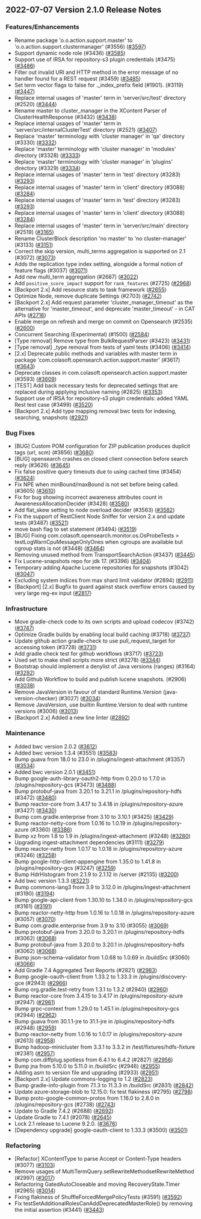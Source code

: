 ## 2022-07-07 Version 2.1.0 Release Notes

### Features/Enhancements

* Rename package 'o.o.action.support.master' to 'o.o.action.support.clustermanager' (#3556) ([#3597](https://github.com/opensearch-project/opensearch/pull/3597))
* Support dynamic node role (#3436) ([#3585](https://github.com/opensearch-project/opensearch/pull/3585))
* Support use of IRSA for repository-s3 plugin credentials (#3475) ([#3486](https://github.com/opensearch-project/opensearch/pull/3486))
* Filter out invalid URI and HTTP method in the error message of no handler found for a REST request (#3459) ([#3485](https://github.com/opensearch-project/opensearch/pull/3485))
* Set term vector flags to false for ._index_prefix field (#1901). (#3119) ([#3447](https://github.com/opensearch-project/opensearch/pull/3447))
* Replace internal usages of 'master' term in 'server/src/test' directory (#2520) ([#3444](https://github.com/opensearch-project/opensearch/pull/3444))
* Rename master to cluster_manager in the XContent Parser of ClusterHealthResponse (#3432) ([#3438](https://github.com/opensearch-project/opensearch/pull/3438))
* Replace internal usages of 'master' term in 'server/src/internalClusterTest' directory (#2521) ([#3407](https://github.com/opensearch-project/opensearch/pull/3407))
* Replace 'master' terminology with 'cluster manager' in 'qa' directory (#3330) ([#3332](https://github.com/opensearch-project/opensearch/pull/3332))
* Replace 'master' terminology with 'cluster manager' in 'modules' directory (#3328) ([#3333](https://github.com/opensearch-project/opensearch/pull/3333))
* Replace 'master' terminology with 'cluster manager' in 'plugins' directory (#3329) ([#3334](https://github.com/opensearch-project/opensearch/pull/3334))
* Replace internal usages of 'master' term in 'test' directory (#3283) ([#3293](https://github.com/opensearch-project/opensearch/pull/3293))
* Replace internal usages of 'master' term in 'client' directory (#3088) ([#3284](https://github.com/opensearch-project/opensearch/pull/3284))
* Replace internal usages of 'master' term in 'test' directory (#3283) ([#3293](https://github.com/opensearch-project/opensearch/pull/3293))
* Replace internal usages of 'master' term in 'client' directory (#3088) ([#3284](https://github.com/opensearch-project/opensearch/pull/3284))
* Replace internal usages of 'master' term in 'server/src/main' directory (#2519) ([#3165](https://github.com/opensearch-project/opensearch/pull/3165))
* Rename ClusterBlock description 'no master' to 'no cluster-manager' (#3133) ([#3151](https://github.com/opensearch-project/opensearch/pull/3151))
* Correct the skip version, multi_terms aggregation is supported on 2.1 (#3072) ([#3073](https://github.com/opensearch-project/opensearch/pull/3073))
* Adds the replication type index setting, alongside a formal notion of feature flags (#3037) ([#3071](https://github.com/opensearch-project/opensearch/pull/3071))
* Add new multi_term aggregation (#2687) ([#3022](https://github.com/opensearch-project/opensearch/pull/3022))
* Add `positive_score_impact` support for `rank_features` (#2725) ([#2968](https://github.com/opensearch-project/opensearch/pull/2968))
* [Backport 2.x] Add resource stats to task framework ([#2655](https://github.com/opensearch-project/opensearch/pull/2655))
* Optimize Node, remove duplicate Settings (#2703) ([#2742](https://github.com/opensearch-project/opensearch/pull/2742))
* [Backport 2.x] Add request parameter 'cluster_manager_timeout' as the alternative for 'master_timeout', and deprecate 'master_timeout' - in CAT APIs ([#2716](https://github.com/opensearch-project/opensearch/pull/2716))
* Enable merge on refresh and merge on commit on Opensearch (#2535) ([#2600](https://github.com/opensearch-project/opensearch/pull/2600))
* Concurrent Searching (Experimental) (#1500) ([#2584](https://github.com/opensearch-project/opensearch/pull/2584))
* [Type removal] Remove type from BulkRequestParser (#3423) ([#3431](https://github.com/opensearch-project/opensearch/pull/3431))
* [Type removal] _type removal from tests of yaml tests (#3406) ([#3414](https://github.com/opensearch-project/opensearch/pull/3414))
* [2.x] Deprecate public methods and variables with master term in package 'com.colasoft.opensearch.action.support.master' (#3617) ([#3643](https://github.com/opensearch-project/opensearch/pull/3643))
* Deprecate classes in com.colasoft.opensearch.action.support.master (#3593) ([#3609](https://github.com/opensearch-project/opensearch/pull/3609))
* [TEST] Add back necessary tests for deprecated settings that are replaced during applying inclusive naming (#2825) ([#3353](https://github.com/opensearch-project/opensearch/pull/3353))
* Support use of IRSA for repository-s3 plugin credentials: added YAML Rest test case (#3499) ([#3520](https://github.com/opensearch-project/opensearch/pull/3520))
* [Backport 2.x] Add type mapping removal bwc tests for indexing, searching, snapshots ([#2921](https://github.com/opensearch-project/opensearch/pull/2921))


### Bug Fixes

* [BUG] Custom POM configuration for ZIP publication produces duplicit tags (url, scm) (#3656) ([#3680](https://github.com/opensearch-project/opensearch/pull/3680))
* [BUG] opensearch crashes on closed client connection before search reply (#3626) ([#3645](https://github.com/opensearch-project/opensearch/pull/3645))
* Fix false positive query timeouts due to using cached time (#3454) ([#3624](https://github.com/opensearch-project/opensearch/pull/3624))
* Fix NPE when minBound/maxBound is not set before being called. (#3605) ([#3610](https://github.com/opensearch-project/opensearch/pull/3610))
* Fix for bug showing incorrect awareness attributes count in AwarenessAllocationDecider (#3428) ([#3580](https://github.com/opensearch-project/opensearch/pull/3580))
* Add flat_skew setting to node overload decider (#3563) ([#3582](https://github.com/opensearch-project/opensearch/pull/3582))
* Fix the support of RestClient Node Sniffer for version 2.x and update tests (#3487) ([#3521](https://github.com/opensearch-project/opensearch/pull/3521))
* move bash flag to set statement (#3494) ([#3519](https://github.com/opensearch-project/opensearch/pull/3519))
* [BUG] Fixing com.colasoft.opensearch.monitor.os.OsProbeTests > testLogWarnCpuMessageOnlyOnes when cgroups are available but cgroup stats is not (#3448) ([#3464](https://github.com/opensearch-project/opensearch/pull/3464))
* Removing unused method from TransportSearchAction (#3437) ([#3445](https://github.com/opensearch-project/opensearch/pull/3445))
* Fix Lucene-snapshots repo for jdk 17. (#3396) ([#3404](https://github.com/opensearch-project/opensearch/pull/3404))
* Temporary adding Apache Lucene repositories for snapshots (#3042) ([#3047](https://github.com/opensearch-project/opensearch/pull/3047))
* Excluding system indices from max shard limit validator (#2894) ([#2911](https://github.com/opensearch-project/opensearch/pull/2911))
* [Backport] [2.x] Bugfix to guard against stack overflow errors caused by very large reg-ex input  ([#2817](https://github.com/opensearch-project/opensearch/pull/2817))

### Infrastructure

* Move gradle-check code to its own scripts and upload codecov (#3742) ([#3747](https://github.com/opensearch-project/opensearch/pull/3747))
* Optimize Gradle builds by enabling local build caching (#3718) ([#3737](https://github.com/opensearch-project/opensearch/pull/3737))
* Update github action gradle-check to use pull_request_target for accessing token (#3728) ([#3731](https://github.com/opensearch-project/opensearch/pull/3731))
* Add gradle check test for github workflows (#3717) ([#3723](https://github.com/opensearch-project/opensearch/pull/3723))
* Used set to make shell scripts more strict (#3278) ([#3344](https://github.com/opensearch-project/opensearch/pull/3344))
* Bootstrap should implement a denylist of Java versions (ranges) (#3164) ([#3292](https://github.com/opensearch-project/opensearch/pull/3292))
* Add Github Workflow to build and publish lucene snapshots. (#2906) ([#3038](https://github.com/opensearch-project/opensearch/pull/3038))
* Remove JavaVersion in favour of standard Runtime.Version (java-version-checker) (#3027) ([#3034](https://github.com/opensearch-project/opensearch/pull/3034))
* Remove JavaVersion, use builtin Runtime.Version to deal with runtime versions (#3006) ([#3013](https://github.com/opensearch-project/opensearch/pull/3013))
* [Backport 2.x] Added a new line linter ([#2892](https://github.com/opensearch-project/opensearch/pull/2892))

### Maintenance

* Added bwc version 2.0.2 ([#3612](https://github.com/opensearch-project/opensearch/pull/3612))
* Added bwc version 1.3.4 (#3551) ([#3583](https://github.com/opensearch-project/opensearch/pull/3583))
* Bump guava from 18.0 to 23.0 in /plugins/ingest-attachment (#3357) ([#3534](https://github.com/opensearch-project/opensearch/pull/3534))
* Added bwc version 2.0.1 ([#3451](https://github.com/opensearch-project/opensearch/pull/3451))
* Bump google-auth-library-oauth2-http from 0.20.0 to 1.7.0 in /plugins/repository-gcs (#3473) ([#3488](https://github.com/opensearch-project/opensearch/pull/3488))
* Bump protobuf-java from 3.20.1 to 3.21.1 in /plugins/repository-hdfs (#3472) ([#3480](https://github.com/opensearch-project/opensearch/pull/3480))
* Bump reactor-core from 3.4.17 to 3.4.18 in /plugins/repository-azure (#3427) ([#3430](https://github.com/opensearch-project/opensearch/pull/3430))
* Bump com.gradle.enterprise from 3.10 to 3.10.1 (#3425) ([#3429](https://github.com/opensearch-project/opensearch/pull/3429))
* Bump reactor-netty-core from 1.0.16 to 1.0.19 in /plugins/repository-azure (#3360) ([#3386](https://github.com/opensearch-project/opensearch/pull/3386))
* Bump xz from 1.8 to 1.9 in /plugins/ingest-attachment (#3248) ([#3280](https://github.com/opensearch-project/opensearch/pull/3280))
* Upgrading ingest-attachment dependencies (#3111) ([#3279](https://github.com/opensearch-project/opensearch/pull/3279))
* Bump reactor-netty from 1.0.17 to 1.0.18 in /plugins/repository-azure (#3246) ([#3258](https://github.com/opensearch-project/opensearch/pull/3258))
* Bump google-http-client-appengine from 1.35.0 to 1.41.8 in /plugins/repository-gcs (#3247) ([#3259](https://github.com/opensearch-project/opensearch/pull/3259))
* Bump HdrHistogram from 2.1.9 to 2.1.12 in /server (#2135) ([#3200](https://github.com/opensearch-project/opensearch/pull/3200))
* Add bwc version 1.3.3 ([#3221](https://github.com/opensearch-project/opensearch/pull/3221))
* Bump commons-lang3 from 3.9 to 3.12.0 in /plugins/ingest-attachment (#3190) ([#3194](https://github.com/opensearch-project/opensearch/pull/3194))
* Bump google-api-client from 1.30.10 to 1.34.0 in /plugins/repository-gcs (#3161) ([#3191](https://github.com/opensearch-project/opensearch/pull/3191))
* Bump reactor-netty-http from 1.0.16 to 1.0.18 in /plugins/repository-azure (#3057) ([#3070](https://github.com/opensearch-project/opensearch/pull/3070))
* Bump com.gradle.enterprise from 3.9 to 3.10 (#3055) ([#3069](https://github.com/opensearch-project/opensearch/pull/3069))
* Bump protobuf-java from 3.20.0 to 3.20.1 in /plugins/repository-hdfs (#3062) ([#3068](https://github.com/opensearch-project/opensearch/pull/3068))
* Bump protobuf-java from 3.20.0 to 3.20.1 in /plugins/repository-hdfs (#3062) ([#3068](https://github.com/opensearch-project/opensearch/pull/3068))
* Bump json-schema-validator from 1.0.68 to 1.0.69 in /buildSrc (#3060) ([#3066](https://github.com/opensearch-project/opensearch/pull/3066))
* Add Gradle 7.4 Aggregated Test Reports (#2821) ([#2983](https://github.com/opensearch-project/opensearch/pull/2983))
* Bump google-oauth-client from 1.33.2 to 1.33.3 in /plugins/discovery-gce (#2943) ([#2966](https://github.com/opensearch-project/opensearch/pull/2966))
* Bump org.gradle.test-retry from 1.3.1 to 1.3.2 (#2940) ([#2960](https://github.com/opensearch-project/opensearch/pull/2960))
* Bump reactor-core from 3.4.15 to 3.4.17 in /plugins/repository-azure (#2947) ([#2961](https://github.com/opensearch-project/opensearch/pull/2961))
* Bump grpc-context from 1.29.0 to 1.45.1 in /plugins/repository-gcs (#2944) ([#2962](https://github.com/opensearch-project/opensearch/pull/2962))
* Bump guava from 30.1.1-jre to 31.1-jre in /plugins/repository-hdfs (#2948) ([#2959](https://github.com/opensearch-project/opensearch/pull/2959))
* Bump reactor-netty from 1.0.16 to 1.0.17 in /plugins/repository-azure (#2613) ([#2958](https://github.com/opensearch-project/opensearch/pull/2958))
* Bump hadoop-minicluster from 3.3.1 to 3.3.2 in /test/fixtures/hdfs-fixture (#2381) ([#2957](https://github.com/opensearch-project/opensearch/pull/2957))
* Bump com.diffplug.spotless from 6.4.1 to 6.4.2 (#2827) ([#2956](https://github.com/opensearch-project/opensearch/pull/2956))
* Bump jna from 5.10.0 to 5.11.0 in /buildSrc (#2946) ([#2955](https://github.com/opensearch-project/opensearch/pull/2955))
* Adding asm to version file and upgrading (#2933) ([#2951](https://github.com/opensearch-project/opensearch/pull/2951))
* [Backport 2.x] Update commons-logging to 1.2 ([#2823](https://github.com/opensearch-project/opensearch/pull/2823))
* Bump gradle-info-plugin from 7.1.3 to 11.3.3 in /buildSrc (#2831) ([#2842](https://github.com/opensearch-project/opensearch/pull/2842))
* Update azure-storage-blob to 12.15.0: fix test flakiness (#2795) ([#2798](https://github.com/opensearch-project/opensearch/pull/2798))
* Bump proto-google-common-protos from 1.16.0 to 2.8.0 in /plugins/repository-gcs (#2738) ([#2743](https://github.com/opensearch-project/opensearch/pull/2743))
* Update to Gradle 7.4.2 (#2688) ([#2692](https://github.com/opensearch-project/opensearch/pull/2692))
* Update Gradle to 7.4.1 (#2078) ([#2645](https://github.com/opensearch-project/opensearch/pull/2645))
* Lock 2.1 release to Lucene 9.2.0. ([#3676](https://github.com/opensearch-project/opensearch/pull/3676))
* [Dependency upgrade] google-oauth-client to 1.33.3 (#3500) ([#3501](https://github.com/opensearch-project/opensearch/pull/3501))

### Refactoring

* [Refactor] XContentType to parse Accept or Content-Type headers (#3077) ([#3103](https://github.com/opensearch-project/opensearch/pull/3103))
* Remove usages of MultiTermQuery.setRewriteMethodsetRewriteMethod (#2997) ([#3017](https://github.com/opensearch-project/opensearch/pull/3017))
* Refactoring GatedAutoCloseable and moving RecoveryState.Timer (#2965) ([#3014](https://github.com/opensearch-project/opensearch/pull/3014))
* Fixing flakiness of ShuffleForcedMergePolicyTests (#3591) ([#3592](https://github.com/opensearch-project/opensearch/pull/3592))
* Fix testSetAdditionalRolesCanAddDeprecatedMasterRole() by removing the initial assertion (#3441) ([#3443](https://github.com/opensearch-project/opensearch/pull/3443))
